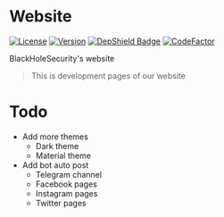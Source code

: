 # Website
[![License](https://img.shields.io/badge/license-MIT-green.svg)](LICENSE)
[![Version](https://img.shields.io/badge/version-0.1-white.svg)]()
[![DepShield Badge](https://depshield.sonatype.org/badges/BlackHoleSecurity/website/depshield.svg)](https://depshield.github.io)
[![CodeFactor](https://www.codefactor.io/repository/github/blackholesecurity/website/badge)](https://www.codefactor.io/repository/github/blackholesecurity/website)

BlackHoleSecurity's website
> This is development pages of our website

# Todo
* Add more themes
  * Dark theme
  * Material theme
* Add bot auto post
  * Telegram channel
  * Facebook pages
  * Instagram pages
  * Twitter pages
